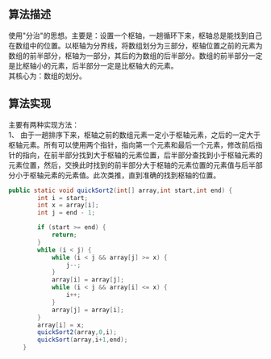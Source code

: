 ## 算法描述
使用"分治"的思想。主要是：设置一个枢轴，一趟循环下来，枢轴总是能找到自己在数组中的位置。以枢轴为分界线，将数组划分为三部分，枢轴位置之前的元素为数组的前半部分，枢轴为一部分，其后的为数组的后半部分。数组的前半部分一定是比枢轴小的元素，后半部分一定是比枢轴大的元素。  
其核心为：数组的划分。
## 算法实现
主要有两种实现方法：  
1、 由于一趟排序下来，枢轴之前的数组元素一定小于枢轴元素，之后的一定大于枢轴元素。所有可以使用两个指针，指向第一个元素和最后一个元素，修改前后指针的指向，在前半部分找到大于枢轴的元素位置，后半部分查找到小于枢轴元素的元素位置，然后，交换此时找到的前半部分大于枢轴的元素位置的元素值与后半部分小于枢轴元素的元素值。此次类推，直到准确的找到枢轴的位置。
```java
public static void quickSort2(int[] array,int start,int end) {
        int i = start;
        int x = array[i];
        int j = end - 1;

        if (start >= end) {
            return;
        }
        while (i < j) {
            while (i < j && array[j] >= x) {
                j--;
            }
            array[i] = array[j];
            while (i < j && array[i] <= x) {
                i++;
            }
            array[j] = array[i];
        }
        array[i] = x;
        quickSort2(array,0,i);
        quickSort(array,i+1,end);
    }

```